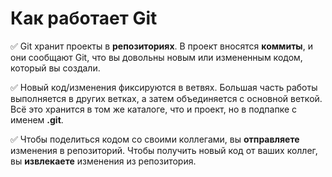 # Как работает Git #

:white_check_mark: Git хранит проекты в **репозиториях**. В проект вносятся **коммиты**, и
они сообщают Git, что вы довольны новым или измененным
кодом, который вы создали.

:white_check_mark: Новый код/изменения фиксируются в ветвях. Большая часть работы
выполняется в других ветках, а затем объединяется с основной веткой.
Всё это хранится в том же каталоге, что и проект, но в подпапке с
именем **.git**.

:white_check_mark: Чтобы поделиться кодом со своими коллегами, вы **отправляете**
изменения в репозиторий. Чтобы получить новый код от ваших коллег,
вы **извлекаете** изменения из репозитория.
